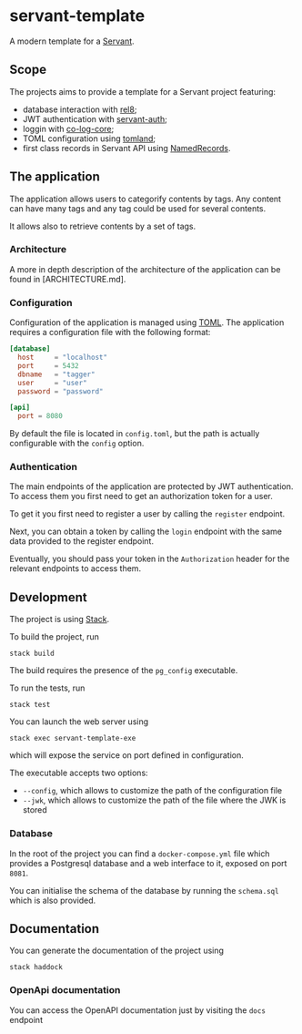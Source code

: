 # servant-template

A modern template for a [Servant](https://haskell-servant.github.io/).

## Scope

The projects aims to provide a template for a Servant project featuring:

- database interaction with [rel8](https://hackage.haskell.org/package/rel8);
- JWT authentication with [servant-auth](https://hackage.haskell.org/package/servant-auth);
- loggin with [co-log-core](https://hackage.haskell.org/package/co-log-core);
- TOML configuration using [tomland](https://hackage.haskell.org/package/tomland);
- first class records in Servant API using [NamedRecords](https://hackage.haskell.org/package/servant-0.19/changelog).

## The application

The application allows users to categorify contents by tags. Any content can have many tags and any tag could be used for several contents.

It allows also to retrieve contents by a set of tags.

### Architecture

A more in depth description of the architecture of the application can be found in [ARCHITECTURE.md].

### Configuration

Configuration of the application is managed using [TOML](https://toml.io). The application requires a configuration file with the following format:

```toml
[database]
  host     = "localhost"
  port     = 5432
  dbname   = "tagger"
  user     = "user"
  password = "password"

[api]
  port = 8080
```

By default the file is located in `config.toml`, but the path is actually configurable with the `config` option.

### Authentication

The main endpoints of the application are protected by JWT authentication. To access them you first need to get an authorization token for a user.

To get it you first need to register a user by calling the `register` endpoint.

Next, you can obtain a token by calling the `login` endpoint with the same data provided to the register endpoint.

Eventually, you should pass your token in the `Authorization` header for the relevant endpoints to access them.

## Development

The project is using [Stack](https://docs.haskellstack.org/en/stable/README/).

To build the project, run

```
stack build
```

The build requires the presence of the `pg_config` executable.

To run the tests, run

```
stack test
```

You can launch the web server using

```
stack exec servant-template-exe
```

which will expose the service on port defined in configuration.

The executable accepts two options:

- `--config`, which allows to customize the path of the configuration file
- `--jwk`, which allows to customize the path of the file where the JWK is stored

### Database

In the root of the project you can find a `docker-compose.yml` file which provides a Postgresql database and a web interface to it, exposed on port `8081`.

You can initialise the schema of the database by running the `schema.sql` which is also provided.

## Documentation

You can generate the documentation of the project using

```
stack haddock
```

### OpenApi documentation

You can access the OpenAPI documentation just by visiting the `docs` endpoint
